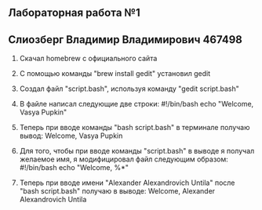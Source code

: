 ## Лабораторная работа №1
## Слиозберг Владимир Владимирович 467498

1. Скачал homebrew с официального сайта

2. С помощью команды "brew install gedit" установил gedit

3. Создал файл "script.bash", используя команду "gedit script.bash"

4. В файле написал следующие две строки:
#!/bin/bash
echo "Welcome, Vasya Pupkin"

5. Теперь при вводе команды "bash script.bash" в терминале получаю вывод:
Welcome, Vasya Pupkin

6. Для того, чтобы при вводе команды "script.bash" в выводе я получал желаемое имя, я модифицировал файл следующим образом:
#!/bin/bash
echo "Welcome, %*"

7. Теперь при вводе имени "Alexander Alexandrovich Untila" после "bash script.bash" получаю в выводе:
Welcome, Alexander Alexandrovich Untila

